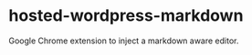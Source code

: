 hosted-wordpress-markdown
=========================

Google Chrome extension to inject a markdown aware editor. 

